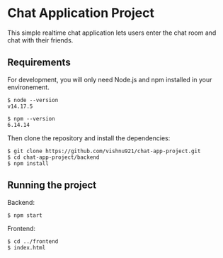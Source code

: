 # Chat Application Project

This simple realtime chat application lets users enter the chat room and chat with their friends.

## Requirements

For development, you will only need Node.js and npm installed in your environement.

```
$ node --version
v14.17.5

$ npm --version
6.14.14
```

Then clone the repository and install the dependencies:

```
$ git clone https://github.com/vishnu921/chat-app-project.git
$ cd chat-app-project/backend
$ npm install
```

## Running the project

Backend:

```
$ npm start
```

Frontend:

```
$ cd ../frontend
$ index.html
```
